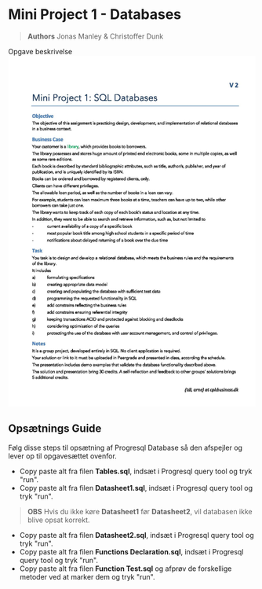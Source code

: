 # Mini Project 1 - Databases
> **Authors** Jonas Manley & Christoffer Dunk
 
Opgave beskrivelse
![enter image description here](https://github.com/DunkRing/MiniProject1DB/blob/master/dbopgave-page-001.jpg)

## Opsætnings Guide
Følg disse steps til opsætning af Progresql Database så den afspejler og lever op til opgavesættet ovenfor.
- Copy paste alt fra filen **Tables.sql**, indsæt i Progresql query tool og tryk "run".
- Copy paste alt fra filen **Datasheet1.sql**, indsæt i Progresql query tool og tryk "run".
> **OBS** Hvis du ikke køre **Datasheet1** før **Datasheet2**, vil databasen ikke blive opsat korrekt.
- Copy paste alt fra filen **Datasheet2.sql**, indsæt i Progresql query tool og tryk "run".
- Copy paste alt fra filen **Functions Declaration.sql**, indsæt i Progresql query tool og tryk "run".
- Copy paste alt fra filen **Function Test.sql** og afprøv de forskellige metoder ved at marker dem og tryk "run".
